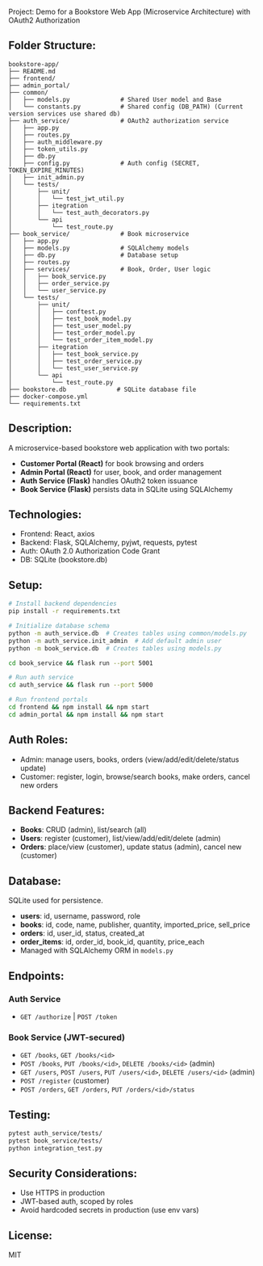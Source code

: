 Project: Demo for a Bookstore Web App (Microservice Architecture) with OAuth2 Authorization

## Folder Structure:

```
bookstore-app/
├── README.md
├── frontend/
├── admin_portal/
├── common/
│   ├── models.py              # Shared User model and Base
│   └── constants.py           # Shared config (DB_PATH) (Current version services use shared db)
├── auth_service/              # OAuth2 authorization service
│   ├── app.py
│   ├── routes.py
│   ├── auth_middleware.py
│   ├── token_utils.py
│   ├── db.py
│   ├── config.py              # Auth config (SECRET, TOKEN_EXPIRE_MINUTES)
│   ├── init_admin.py
│   └── tests/
│       ├── unit/
│       │   └── test_jwt_util.py
│       ├── itegration
│       │   └── test_auth_decorators.py
│       └── api
│           └── test_route.py
├── book_service/              # Book microservice
│   ├── app.py
│   ├── models.py              # SQLAlchemy models
│   ├── db.py                  # Database setup
│   ├── routes.py
│   ├── services/              # Book, Order, User logic
│   │   ├── book_service.py
│   │   ├── order_service.py
│   │   └── user_service.py
│   └── tests/
│       ├── unit/
│       │   ├── conftest.py
│       │   ├── test_book_model.py
│       │   ├── test_user_model.py
│       │   ├── test_order_model.py
│       │   └── test_order_item_model.py
│       ├── itegration
│       │   ├── test_book_service.py
│       │   ├── test_order_service.py
│       │   └── test_user_service.py
│       └── api
│           └── test_route.py
├── bookstore.db              # SQLite database file
├── docker-compose.yml
└── requirements.txt

```

## Description:
A microservice-based bookstore web application with two portals:
- **Customer Portal (React)** for book browsing and orders
- **Admin Portal (React)** for user, book, and order management
- **Auth Service (Flask)** handles OAuth2 token issuance
- **Book Service (Flask)** persists data in SQLite using SQLAlchemy

## Technologies:
- Frontend: React, axios
- Backend: Flask, SQLAlchemy, pyjwt, requests, pytest
- Auth: OAuth 2.0 Authorization Code Grant
- DB: SQLite (bookstore.db)

## Setup:
```bash
# Install backend dependencies
pip install -r requirements.txt

# Initialize database schema
python -m auth_service.db  # Creates tables using common/models.py
python -m auth_service.init_admin  # Add default admin user
python -m book_service.db  # Creates tables using models.py

cd book_service && flask run --port 5001

# Run auth service
cd auth_service && flask run --port 5000

# Run frontend portals
cd frontend && npm install && npm start
cd admin_portal && npm install && npm start
```

## Auth Roles:
- Admin: manage users, books, orders (view/add/edit/delete/status update)
- Customer: register, login, browse/search books, make orders, cancel new orders

## Backend Features:
- **Books**: CRUD (admin), list/search (all)
- **Users**: register (customer), list/view/add/edit/delete (admin)
- **Orders**: place/view (customer), update status (admin), cancel new (customer)

## Database:
SQLite used for persistence.
- **users**: id, username, password, role
- **books**: id, code, name, publisher, quantity, imported_price, sell_price
- **orders**: id, user_id, status, created_at
- **order_items**: id, order_id, book_id, quantity, price_each
- Managed with SQLAlchemy ORM in `models.py`

## Endpoints:

### Auth Service
- `GET /authorize` | `POST /token`

### Book Service (JWT-secured)
- `GET /books`, `GET /books/<id>`
- `POST /books`, `PUT /books/<id>`, `DELETE /books/<id>` (admin)
- `GET /users`, `POST /users`, `PUT /users/<id>`, `DELETE /users/<id>` (admin)
- `POST /register` (customer)
- `POST /orders`, `GET /orders`, `PUT /orders/<id>/status`

## Testing:
```bash
pytest auth_service/tests/
pytest book_service/tests/
python integration_test.py
```

## Security Considerations:
- Use HTTPS in production
- JWT-based auth, scoped by roles
- Avoid hardcoded secrets in production (use env vars)

## License:
MIT

